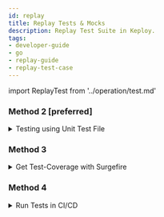 ```yaml
---
id: replay
title: Replay Tests & Mocks
description: Replay Test Suite in Keploy.
tags:
- developer-guide
- go
- replay-guide
- replay-test-case
---
```


import ReplayTest from '../operation/test.md'

<ReplayTest/>

### Method 2 [preferred]

<details><summary>
Testing using Unit Test File

</summary>

import JUnit from './integration-with-junit.md'

<JUnit/>

</details>

### Method 3

<details><summary>
Get Test-Coverage with Surgefire

</summary>

To get test coverage, in addition to above Method-2 follow below instructions

- Add maven-surefire-plugin to your _pom.xml_.
```xml
            <plugin>
                <groupId>org.apache.maven.plugins</groupId>
                <artifactId>maven-surefire-plugin</artifactId>
                <version>2.22.2</version>
                <configuration>

            <!-- <skipTests>true</skipTests> -->

                    <systemPropertyVariables>
                        <jacoco-agent.destfile>target/jacoco.exec
                        </jacoco-agent.destfile>
                    </systemPropertyVariables>
                </configuration>
            </plugin>
 ```

- Add Jacoco plugin to your _pom.xml_.
```xml
            <plugin>
               <groupId>org.jacoco</groupId>
               <artifactId>jacoco-maven-plugin</artifactId>
               <version>0.8.5</version>
               <executions>
                   <execution>
                       <id>prepare-agent</id>
                       <goals>
                           <goal>prepare-agent</goal>
                       </goals>
                   </execution>
                   <execution>
                       <id>report</id>
                       <phase>prepare-package</phase>
                       <goals>
                           <goal>report</goal>
                       </goals>
                   </execution>
                   <execution>
                       <id>post-unit-test</id>
                       <phase>test</phase>
                       <goals>
                           <goal>report</goal>
                       </goals>
                       <configuration>
                           <!-- Sets the path to the file which contains the execution data. -->

                           <dataFile>target/jacoco.exec</dataFile>
                           <!-- Sets the output directory for the code coverage report. -->
                           <outputDirectory>target/my-reports</outputDirectory>
                       </configuration>
                   </execution>
               </executions>
           </plugin>
  ```

- Run your tests using command : `mvn test`.

</details>


### Method 4

<details><summary>
Run Tests in CI/CD 

</summary>

After following METHOD 2 above ^, Keploy will be integrated to `junit`.
If you already have `junit` no changes are required in the CI/CD pipeline.

</details>